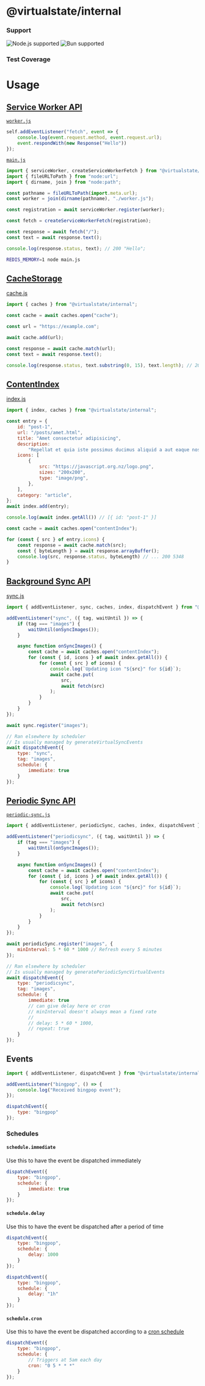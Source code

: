 # @virtualstate/internal 

[//]: # (badges)

### Support

 ![Node.js supported](https://img.shields.io/badge/node-%3E%3D18.7.0-blue) ![Bun supported](https://img.shields.io/badge/bun-%3E%3D1.0.2-blue) 

### Test Coverage



[//]: # (badges)

# Usage

## [Service Worker API](https://developer.mozilla.org/en-US/docs/Web/API/Service_Worker_API)

[`worker.js`](src/tests/readme/worker/worker.js)
```javascript
self.addEventListener("fetch", event => {
    console.log(event.request.method, event.request.url);
    event.respondWith(new Response("Hello"))
});
```

[`main.js`](src/tests/readme/worker/main.js)
```javascript
import { serviceWorker, createServiceWorkerFetch } from "@virtualstate/internal";
import { fileURLToPath } from "node:url";
import { dirname, join } from "node:path";

const pathname = fileURLToPath(import.meta.url);
const worker = join(dirname(pathname), "./worker.js");

const registration = await serviceWorker.register(worker);

const fetch = createServiceWorkerFetch(registration);

const response = await fetch("/");
const text = await response.text();

console.log(response.status, text); // 200 "Hello";
```

```bash
REDIS_MEMORY=1 node main.js
```

## [CacheStorage](https://developer.mozilla.org/en-US/docs/Web/API/CacheStorage)

[cache.js](./src/tests/readme/cache/cache.js)
```javascript
import { caches } from "@virtualstate/internal";

const cache = await caches.open("cache");

const url = "https://example.com";

await cache.add(url);

const response = await cache.match(url);
const text = await response.text();

console.log(response.status, text.substring(0, 15), text.length); // 200 "<!doctype html>" 1256;
```

## [ContentIndex](https://developer.mozilla.org/en-US/docs/Web/API/ContentIndex)

[index.js]()
```javascript
import { index, caches } from "@virtualstate/internal";

const entry = {
    id: "post-1",
    url: "/posts/amet.html",
    title: "Amet consectetur adipisicing",
    description:
        "Repellat et quia iste possimus ducimus aliquid a aut eaque nostrum.",
    icons: [
        {
            src: "https://javascript.org.nz/logo.png",
            sizes: "200x200",
            type: "image/png",
        },
    ],
    category: "article",
};
await index.add(entry);

console.log(await index.getAll()) // [{ id: "post-1" }]

const cache = await caches.open("contentIndex");

for (const { src } of entry.icons) {
    const response = await cache.match(src);
    const { byteLength } = await response.arrayBuffer();
    console.log(src, response.status, byteLength) // ... 200 5348
}
```

## [Background Sync API](https://developer.mozilla.org/en-US/docs/Web/API/Background_Synchronization_API)

[sync.js](src/tests/readme/sync/sync.js)
```javascript
import { addEventListener, sync, caches, index, dispatchEvent } from "@virtualstate/internal";

addEventListener("sync", ({ tag, waitUntil }) => {
    if (tag === "images") {
        waitUntil(onSyncImages());
    }

    async function onSyncImages() {
        const cache = await caches.open("contentIndex");
        for (const { id, icons } of await index.getAll()) {
            for (const { src } of icons) {
                console.log(`Updating icon "${src}" for ${id}`);
                await cache.put(
                    src,
                    await fetch(src)
                );
            }
        }
    }
});

await sync.register("images");

// Ran elsewhere by scheduler
// Is usually managed by generateVirtualSyncEvents 
await dispatchEvent({
    type: "sync",
    tag: "images",
    schedule: {
        immediate: true
    }
});
```

## [Periodic Sync API](https://developer.mozilla.org/en-US/docs/Web/API/Web_Periodic_Background_Synchronization_API)

[`periodic-sync.js`](src/tests/readme/periodic-sync/periodic-sync.js)
```javascript
import { addEventListener, periodicSync, caches, index, dispatchEvent } from "@virtualstate/internal";

addEventListener("periodicsync", ({ tag, waitUntil }) => {
    if (tag === "images") {
        waitUntil(onSyncImages());
    }

    async function onSyncImages() {
        const cache = await caches.open("contentIndex");
        for (const { id, icons } of await index.getAll()) {
            for (const { src } of icons) {
                console.log(`Updating icon "${src}" for ${id}`);
                await cache.put(
                    src,
                    await fetch(src)
                );
            }
        }
    }
});

await periodicSync.register("images", {
    minInterval: 5 * 60 * 1000 // Refresh every 5 minutes
});

// Ran elsewhere by scheduler
// Is usually managed by generatePeriodicSyncVirtualEvents
await dispatchEvent({
    type: "periodicsync",
    tag: "images",
    schedule: {
        immediate: true
        // can give delay here or cron
        // minInterval doesn't always mean a fixed rate
        //
        // delay: 5 * 60 * 1000,
        // repeat: true
    }
});
```

## Events

```javascript
import { addEventListener, dispatchEvent } from "@virtualstate/internal";

addEventListener("bingpop", () => {
    console.log("Received bingpop event");
});

dispatchEvent({
    type: "bingpop"
});
```

### Schedules

#### `schedule.immediate`

Use this to have the event be dispatched immediately

```javascript
dispatchEvent({
    type: "bingpop",
    schedule: {
        immediate: true
    }
});
```

#### `schedule.delay`

Use this to have the event be dispatched after a period of time

```javascript
dispatchEvent({
    type: "bingpop",
    schedule: {
        delay: 1000
    }
});
```

```javascript
dispatchEvent({
    type: "bingpop",
    schedule: {
        delay: "1h"
    }
});
```

#### `schedule.cron`

Use this to have the event be dispatched according to a [cron schedule](https://crontab.guru/)

```javascript
dispatchEvent({
    type: "bingpop",
    schedule: {
        // Triggers at 5am each day
        cron: "0 5 * * *"
    }
});
```